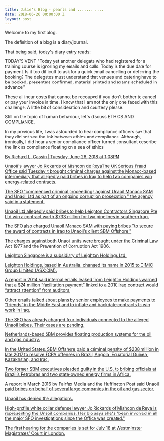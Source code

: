 ```yaml
---
title: Julie's Blog - pearls and ............
date: 2018-06-26 00:00:00 Z
layout: post
---
```


Welcome to my first blog.

The definition of a blog is a diary/journal.

That being said, today's diary entry reads:

TODAY'S VENT
"Today yet another delegate who had registered for a training course is ignoring my emails and calls.  Today is the due date for payment.
Is it too difficult to ask for a quick email cancelling or deferring the booking?  The delegates must understand that venues and catering have to be booked, presenters confirmed, material printed and exams scheduled in advance."

These all incur costs that cannot be recouped if you don't bother to cancel or pay your invoice in time. 
I know that I am not the only one faced with this challenge.  A little bit of consideration and courtesy please.

Still on the topic of human behaviour, let's discuss ETHICS AND COMPLIANCE.

In my previous life, I was astounded to hear compliance officers say that they did not see the link between ethics and compliance.  Although, ironically, I did hear a senior compliance officer turned consultant describe the link as compliance floating on a sea of ethics



<a href Unaoil SFO charges Unaoil for Iraq bribes>
By Richard L. Cassin | Tuesday, June 26, 2018 at 1:08PM

Unaoil's lawyer Jo Rickards of Mishcon de ReyaThe UK Serious Fraud Office said Tuesday it brought criminal charges against the Monaco-based intermediary that allegedly paid bribes in Iraq to help two companies win energy-related contracts.

The SFO "commenced criminal proceedings against Unaoil Monaco SAM and Unaoil Ltd as part of an ongoing corruption prosecution," the agency said in a statement.

Unaoil Ltd allegedly paid bribes to help Leighton Contractors Singapore Pte Ltd win a contract worth $733 million for two pipelines in southern Iraq.

The SFO also charged Unaoil Monaco SAM with paying bribes "to secure the award of contracts in Iraq to Unaoil’s client SBM Offshore."

The charges against both Unaoil units were brought under the Criminal Law Act 1977 and the Prevention of Corruption Act 1906.

Leighton Singapore is a subsidiary of Leighton Holdings Ltd.

Leighton Holdings, based in Australia, changed its name in 2015 to CIMIC Group Limited (ASX:CIM).

A report in 2014 said internal emails leaked from Leighton Holdings warned that a $24 million “facilitation payment” linked to a 2010 Iraq contract would “attract attention” from auditors.

Other emails talked about plans by senior employees to make payments to “friends” in the ­Middle East and to inflate and backdate contracts to win work in Iraq.

The SFO has already charged four individuals connected to the alleged Unaoil bribes. Their cases are pending.

Netherlands-based SBM provides floating production systems for the oil and gas industry.

In the United States, SBM Offshore paid a criminal penalty of $238 million in late 2017 to resolve FCPA offenses in Brazil, Angola, Equatorial Guinea, Kazakhstan, and Iraq.

Two former SBM executives pleaded guilty in the U.S. to bribing officials at Brazil’s Petrobras and two state-owned energy firms in Africa.

A report in March 2016 by Fairfax Media and the Huffington Post said Unaoil paid bribes on behalf of several large companies in the oil and gas sector.

Unaoil has denied the allegations.

High-profile white collar defense lawyer Jo Rickards of Mishcon de Reya is representing the Unaoil companies. Her bio says she's "been involved in all the major SFO investigations since the Office was created."

The first hearing for the companies is set for July 18 at Westminster Magistrates’ Court in London.


